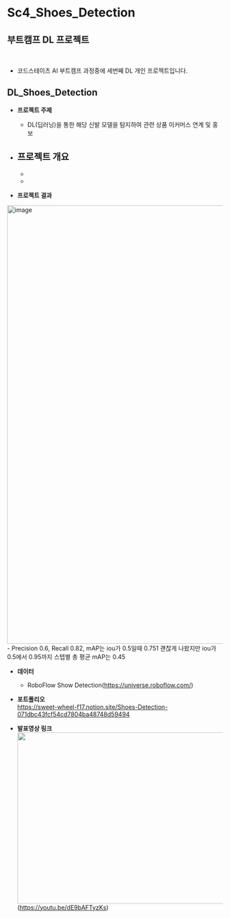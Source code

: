 # Sc4_Shoes_Detection

## 부트캠프 DL 프로젝트
<br>

- 코드스테이츠 AI 부트캠프 과정중에 세번째 DL 개인 프로젝트입니다. <br>

## DL_Shoes_Detection
- **프로젝트 주제**
  - DL(딥러닝)을 통한 해당 신발 모델을 탐지하여 관련 상품 이커머스 연계 및 홍보

- **프로젝트 개요**
  - 
  - 
  - 

- **프로젝트 결과**  
<img width="1023" alt="image" src="https://user-images.githubusercontent.com/101457515/196590414-a85b2f34-76d1-46c2-a324-6041e191669f.png">
  - Precision 0.6, Recall 0.82, mAP는 iou가 0.5일때 0.751 괜찮게 나왔지만 iou가 0.5에서 0.95까지 스텝별 총 평균 mAP는 0.45


- **데이터**  
  - RoboFlow Show Detection(https://universe.roboflow.com/) 

- **포트폴리오**  
https://sweet-wheel-f17.notion.site/Shoes-Detection-071dbc43fcf54cd7804ba48748d59494

- **발표영상 링크**    
<img src="https://i9.ytimg.com/vi/dE9bAFTyzKs/mq3.jpg?sqp=CNScwpoG&rs=AOn4CLBCfQkN-HeuhjgfTDhi3fFt1TCzPA&retry=5" width="700" height="400"/> <br>
(https://youtu.be/dE9bAFTyzKs)



<br><br>

